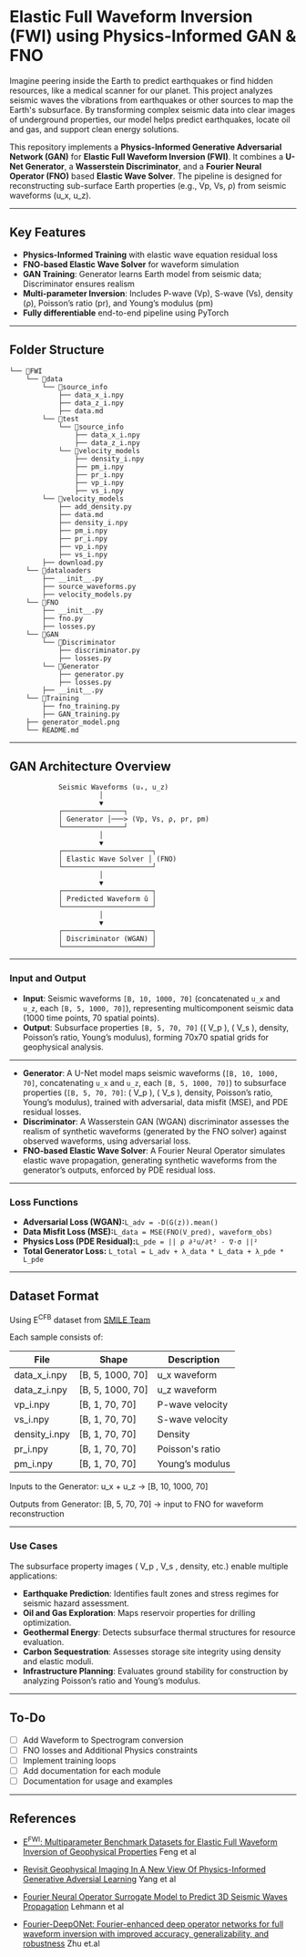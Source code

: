 # Elastic Full Waveform Inversion (FWI) using Physics-Informed GAN & FNO
Imagine peering inside the Earth to predict earthquakes or find hidden resources, like a medical scanner for our planet. This project analyzes seismic waves the vibrations from earthquakes or other sources to map the Earth's subsurface. By transforming complex seismic data into clear images of underground properties, our model helps predict earthquakes, locate oil and gas, and support clean energy solutions.

This repository implements a **Physics-Informed Generative Adversarial Network (GAN)** for **Elastic Full Waveform Inversion (FWI)**. It combines a **U-Net Generator**, a **Wasserstein Discriminator**, and a **Fourier Neural Operator (FNO)** based **Elastic Wave Solver**. The pipeline is designed for reconstructing sub-surface Earth properties (e.g., Vp, Vs, ρ) from seismic waveforms (u_x, u_z).

---

## Key Features

- **Physics-Informed Training** with elastic wave equation residual loss
- **FNO-based Elastic Wave Solver** for waveform simulation
- **GAN Training**: Generator learns Earth model from seismic data; Discriminator ensures realism
- **Multi-parameter Inversion**: Includes P-wave (Vp), S-wave (Vs), density (ρ), Poisson’s ratio (pr), and Young’s modulus (pm)
- **Fully differentiable** end-to-end pipeline using PyTorch

---

## Folder Structure

```
└── 📁FWI
    └── 📁data
        └── 📁source_info
            ├── data_x_i.npy
            ├── data_z_i.npy
            ├── data.md
        └── 📁test
            └── 📁source_info
                ├── data_x_i.npy
                ├── data_z_i.npy
            └── 📁velocity_models
                ├── density_i.npy
                ├── pm_i.npy
                ├── pr_i.npy
                ├── vp_i.npy
                ├── vs_i.npy
        └── 📁velocity_models
            ├── add_density.py
            ├── data.md
            ├── density_i.npy
            ├── pm_i.npy
            ├── pr_i.npy
            ├── vp_i.npy
            ├── vs_i.npy
        ├── download.py
    └── 📁dataloaders
        ├── __init__.py
        ├── source_waveforms.py
        ├── velocity_models.py
    └── 📁FNO
        ├── __init__.py
        ├── fno.py
        ├── losses.py
    └── 📁GAN
        └── 📁Discriminator
            ├── discriminator.py
            ├── losses.py
        └── 📁Generator
            ├── generator.py
            ├── losses.py
        ├── __init__.py
    └── 📁Training
        ├── fno_training.py
        ├── GAN_training.py
    ├── generator_model.png
    └── README.md
```

---

## GAN Architecture Overview

```
            Seismic Waveforms (uₓ, u_z)
                      │
                      ▼
            ┌───────────────┐
            │ Generator │───> (Vp, Vs, ρ, pr, pm)
            └───────────────┘
                      │
                      ▼
            ┌──────────────────────┐
            │ Elastic Wave Solver │ (FNO)
            └──────────────────────┘
                      │
                      ▼
            ┌──────────────────────┐
            │ Predicted Waveform û │
            └──────────────────────┘
                      │
                      ▼
            ┌──────────────────────┐
            │ Discriminator (WGAN) │
            └──────────────────────┘
```
---
###  Input and Output
- **Input**: Seismic waveforms `[B, 10, 1000, 70]` (concatenated `u_x` and `u_z`, each `[B, 5, 1000, 70]`), representing multicomponent seismic data (1000 time points, 70 spatial points).
- **Output**: Subsurface properties `[B, 5, 70, 70]` (\( V_p \), \( V_s \), density, Poisson’s ratio, Young’s modulus), forming 70x70 spatial grids for geophysical analysis.

---
- **Generator**: A U-Net model maps seismic waveforms (`[B, 10, 1000, 70]`, concatenating `u_x` and `u_z`, each `[B, 5, 1000, 70]`) to subsurface properties (`[B, 5, 70, 70]`: \( V_p \), \( V_s \), density, Poisson’s ratio, Young’s modulus), trained with adversarial, data misfit (MSE), and PDE residual losses.
- **Discriminator**: A Wasserstein GAN (WGAN) discriminator assesses the realism of synthetic waveforms (generated by the FNO solver) against observed waveforms, using adversarial loss.
- **FNO-based Elastic Wave Solver**: A Fourier Neural Operator simulates elastic wave propagation, generating synthetic waveforms from the generator’s outputs, enforced by PDE residual loss.

---

### Loss Functions

- **Adversarial Loss (WGAN):**`L_adv = -D(G(z)).mean()`
- **Data Misfit Loss (MSE):**`L_data = MSE(FNO(V_pred), waveform_obs)`
- **Physics Loss (PDE Residual):**`L_pde = || ρ ∂²u/∂t² - ∇·σ ||²`
- **Total Generator Loss:**
  `L_total = L_adv + λ_data * L_data + λ_pde * L_pde`

---

## Dataset Format

Using E<sup>CFB</sup> dataset from [SMILE Team](https://smileunc.github.io/projects/efwi/datasets)

Each sample consists of:

| File         | Shape            | Description      |
| ------------ | ---------------- | ---------------- |
| data_x_i.npy | [B, 5, 1000, 70] | u_x waveform     |
| data_z_i.npy | [B, 5, 1000, 70] | u_z waveform     |
| vp_i.npy     | [B, 1, 70, 70]   | P-wave velocity  |
| vs_i.npy     | [B, 1, 70, 70]   | S-wave velocity  |
| density_i.npy    | [B, 1, 70, 70]   | Density          |
| pr_i.npy     | [B, 1, 70, 70]   | Poisson's ratio  |
| pm_i.npy     | [B, 1, 70, 70]   | Young’s modulus |

Inputs to the Generator: u_x + u_z → [B, 10, 1000, 70]

Outputs from Generator: [B, 5, 70, 70] → input to FNO for waveform reconstruction

---
### Use Cases
The subsurface property images ( V_p ,  V_s , density, etc.) enable multiple applications:

- **Earthquake Prediction**: Identifies fault zones and stress regimes for seismic hazard assessment.
- **Oil and Gas Exploration**: Maps reservoir properties for drilling optimization.
- **Geothermal Energy**: Detects subsurface thermal structures for resource evaluation.
- **Carbon Sequestration**: Assesses storage site integrity using density and elastic moduli.
- **Infrastructure Planning**: Evaluates ground stability for construction by analyzing Poisson’s ratio and Young’s modulus.


---

## To-Do

- [ ] Add Waveform to Spectrogram conversion
- [ ] FNO losses and Additional Physics constraints
- [ ] Implement training loops
- [ ] Add documentation for each module
- [ ] Documentation for usage and examples

---

## References

- [E<sup>FWI</sup>: Multiparameter Benchmark Datasets for Elastic Full Waveform Inversion of Geophysical Properties](https://arxiv.org/abs/2306.12386) Feng et al

- [Revisit Geophysical Imaging In A New View Of Physics-Informed Generative Adversial Learning](https://arxiv.org/abs/2109.11452) Yang et al

- [Fourier Neural Operator Surrogate Model to Predict 3D Seismic Waves Propagation](https://arxiv.org/abs/2304.10242) Lehmann et al

- [Fourier-DeepONet: Fourier-enhanced deep operator networks for full waveform inversion with improved accuracy, generalizability, and robustness](https://arxiv.org/abs/305.17289) Zhu et.al

